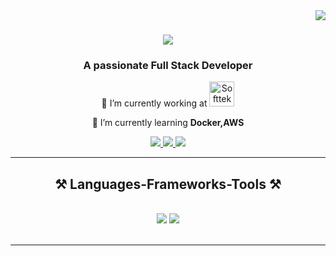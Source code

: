 <img align="right" src="https://visitor-badge.laobi.icu/badge?page_id=Lexadiaz120.Lexadiaz120" />

<h1 align="center">
    <img src="https://readme-typing-svg.herokuapp.com/?font=Righteous&size=35&center=true&vCenter=true&width=500&height=70&duration=4000&lines=Hi+There!+👋;+I'm+Aleksei+Motin!;" />
</h1>

<h3 align="center">A passionate Full Stack Developer</h3>

<div align="center">
 
 🔭 I’m currently working at   <img src="https://th.bing.com/th/id/OIP.PGUQtDTcdX0wMgnQcBO78wAAAA?rs=1&pid=ImgDetMain" width="40" height="40" alt="Softtek">
 
 🌱 I’m currently learning **Docker,AWS**
 </div>

 <div align="center"> 
  <a href="mailto:daura38@gmail.com">
    <img src="https://img.shields.io/badge/Gmail-333333?style=for-the-badge&logo=gmail&logoColor=red" />
  </a>
  <a href="https://es.linkedin.com/in/alekseimotin" target="_blank">
    <img src="https://img.shields.io/badge/LinkedIn-0077B5?style=for-the-badge&logo=linkedin&logoColor=white" target="_blank" />
  </a>
  <a href="https://salesp07.github.io" target="_blank">
     <img src="https://img.shields.io/badge/Portfolio-FF5722?style=for-the-badge&logo=todoist&logoColor=white" target="_blank" /> <!-- sqlite, safari, google-chrome are other good icon options -->
  </a>
</div>

 <hr/>

<h2 align="center">⚒️ Languages-Frameworks-Tools ⚒️</h2>
<br/>
<div align="center">
    <img src="https://skillicons.dev/icons?i=react, html,css,vscode,github,figma" />
    <img src="https://skillicons.dev/icons?i=cs, dotnet, nodejs,javascript,typescript,express,firebase,mongodb,c,java,nextjs,mysql" /><br>
</div>

<br/>
<hr/>

